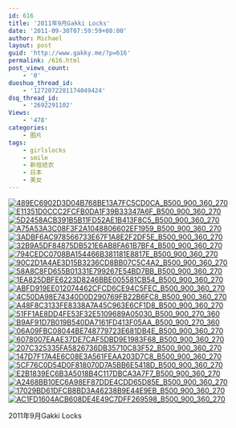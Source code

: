 ```yaml
---
id: 616
title: '2011年9月Gakki Locks'
date: '2011-09-30T07:59:59+08:00'
author: Michael
layout: post
guid: 'http://www.gakky.me/?p=616'
permalink: /616.html
post_views_count:
    - '0'
duoshuo_thread_id:
    - '1272072281174049424'
dsq_thread_id:
    - '2692291102'
Views:
    - '478'
categories:
    - 图片
tags:
    - girlslocks
    - smile
    - 新垣结衣
    - 日本
    - 美女
---
```


[![489EC6902D3D04B768BE13A7FC5CD0CA_B500_900_360_270](http://www.yui-aragaki.org/wp-content/uploads/img/489EC6902D3D04B768BE13A7FC5CD0CA_B500_900_360_270.jpeg)](http://www.yui-aragaki.org/wp-content/uploads/img/489EC6902D3D04B768BE13A7FC5CD0CA_B1280_1280_360_270.jpeg) [![E11351D0CCC2FCFB0DA1F39B33347A6F_B500_900_360_270](http://www.yui-aragaki.org/wp-content/uploads/img/E11351D0CCC2FCFB0DA1F39B33347A6F_B500_900_360_270.jpeg)](http://www.yui-aragaki.org/wp-content/uploads/img/E11351D0CCC2FCFB0DA1F39B33347A6F_B1280_1280_360_270.jpeg) [![5D2458ACB391B5B11FD52AE1B413F8C5_B500_900_360_270](http://www.yui-aragaki.org/wp-content/uploads/img/5D2458ACB391B5B11FD52AE1B413F8C5_B500_900_360_270.jpeg)](http://www.yui-aragaki.org/wp-content/uploads/img/5D2458ACB391B5B11FD52AE1B413F8C5_B1280_1280_360_270.jpeg) [![A75A53A3C08F3F2A1048806602EF1959_B500_900_360_270](http://www.yui-aragaki.org/wp-content/uploads/img/A75A53A3C08F3F2A1048806602EF1959_B500_900_360_270.jpeg)](http://www.yui-aragaki.org/wp-content/uploads/img/A75A53A3C08F3F2A1048806602EF1959_B1280_1280_360_270.jpeg) [![3ADBF6AC978566733E67F1A8E2F2DF5E_B500_900_360_270](http://www.yui-aragaki.org/wp-content/uploads/img/3ADBF6AC978566733E67F1A8E2F2DF5E_B500_900_360_270.jpeg)](http://www.yui-aragaki.org/wp-content/uploads/img/3ADBF6AC978566733E67F1A8E2F2DF5E_B1280_1280_360_270.jpeg) [![32B9A5DF84875DB521E6AB8FA61B7BF4_B500_900_360_270](http://www.yui-aragaki.org/wp-content/uploads/img/32B9A5DF84875DB521E6AB8FA61B7BF4_B500_900_360_270.jpeg)](http://www.yui-aragaki.org/wp-content/uploads/img/32B9A5DF84875DB521E6AB8FA61B7BF4_B1280_1280_360_270.jpeg) [![794CEDC0708BA154466B381181E8817E_B500_900_360_270](http://www.yui-aragaki.org/wp-content/uploads/img/794CEDC0708BA154466B381181E8817E_B500_900_360_270.jpeg)](http://www.yui-aragaki.org/wp-content/uploads/img/794CEDC0708BA154466B381181E8817E_B1280_1280_360_270.jpeg) [![90C2D1A4AE3D15B3236CD8BB07C5C4A2_B500_900_360_270](http://www.yui-aragaki.org/wp-content/uploads/img/90C2D1A4AE3D15B3236CD8BB07C5C4A2_B500_900_360_270.jpeg)](http://www.yui-aragaki.org/wp-content/uploads/img/90C2D1A4AE3D15B3236CD8BB07C5C4A2_B1280_1280_360_270.jpeg) [![58A8C8FD655B01331E799267E54BD7BB_B500_900_360_270](http://www.yui-aragaki.org/wp-content/uploads/img/58A8C8FD655B01331E799267E54BD7BB_B500_900_360_270.jpeg)](http://www.yui-aragaki.org/wp-content/uploads/img/58A8C8FD655B01331E799267E54BD7BB_B1280_1280_360_270.jpeg) [![1EA825DBFE6223D8246BBE005581CB54_B500_900_360_270](http://www.yui-aragaki.org/wp-content/uploads/img/1EA825DBFE6223D8246BBE005581CB54_B500_900_360_270.jpeg)](http://www.yui-aragaki.org/wp-content/uploads/img/1EA825DBFE6223D8246BBE005581CB54_B1280_1280_360_270.jpeg) [![ABFD919EE012074462CFCD6CE94C5FEC_B500_900_360_270](http://www.yui-aragaki.org/wp-content/uploads/img/ABFD919EE012074462CFCD6CE94C5FEC_B500_900_360_270.jpeg)](http://www.yui-aragaki.org/wp-content/uploads/img/ABFD919EE012074462CFCD6CE94C5FEC_B1280_1280_360_270.jpeg) [![4C50DA98E74340D0D290769FB22B6FC8_B500_900_360_270](http://www.yui-aragaki.org/wp-content/uploads/img/4C50DA98E74340D0D290769FB22B6FC8_B500_900_360_270.jpeg)](http://www.yui-aragaki.org/wp-content/uploads/img/4C50DA98E74340D0D290769FB22B6FC8_B1280_1280_360_270.jpeg) [![A48F8C3133FE8338A7A45C963E6CF1D8_B500_900_360_270](http://www.yui-aragaki.org/wp-content/uploads/img/A48F8C3133FE8338A7A45C963E6CF1D8_B500_900_360_270.jpeg)](http://www.yui-aragaki.org/wp-content/uploads/img/A48F8C3133FE8338A7A45C963E6CF1D8_B1280_1280_360_270.jpeg) [![51FF1AE8DD4FE53F32E5109689A05030_B500_900_270_360](http://www.yui-aragaki.org/wp-content/uploads/img/51FF1AE8DD4FE53F32E5109689A05030_B500_900_270_360.jpeg)](http://www.yui-aragaki.org/wp-content/uploads/img/51FF1AE8DD4FE53F32E5109689A05030_B1280_1280_270_360.jpeg) [![B9AF91D7B019B540DA7161FD413F05AA_B500_900_270_360](http://www.yui-aragaki.org/wp-content/uploads/img/B9AF91D7B019B540DA7161FD413F05AA_B500_900_270_360.jpeg)](http://www.yui-aragaki.org/wp-content/uploads/img/B9AF91D7B019B540DA7161FD413F05AA_B1280_1280_270_360.jpeg) [![06A09FBC08044BE748779723E681DB4E_B500_900_360_270](http://www.yui-aragaki.org/wp-content/uploads/img/06A09FBC08044BE748779723E681DB4E_B500_900_360_270.jpeg)](http://www.yui-aragaki.org/wp-content/uploads/img/06A09FBC08044BE748779723E681DB4E_B1280_1280_360_270.jpeg) [![6078007EAAE37DE7CAF5DBD9E1983F68_B500_900_360_270](http://www.yui-aragaki.org/wp-content/uploads/img/6078007EAAE37DE7CAF5DBD9E1983F68_B500_900_360_270.jpeg)](http://www.yui-aragaki.org/wp-content/uploads/img/6078007EAAE37DE7CAF5DBD9E1983F68_B1280_1280_360_270.jpeg) [![207C325335FA5826736DB35710C83F52_B500_900_360_270](http://www.yui-aragaki.org/wp-content/uploads/img/207C325335FA5826736DB35710C83F52_B500_900_360_270.jpeg)](http://www.yui-aragaki.org/wp-content/uploads/img/207C325335FA5826736DB35710C83F52_B1280_1280_360_270.jpeg) [![147D7F17A4E6C08E3A561FEAA203D7C8_B500_900_360_270](http://www.yui-aragaki.org/wp-content/uploads/img/147D7F17A4E6C08E3A561FEAA203D7C8_B500_900_360_270.jpeg)](http://www.yui-aragaki.org/wp-content/uploads/img/147D7F17A4E6C08E3A561FEAA203D7C8_B1280_1280_360_270.jpeg) [![5CF76C0D54D0F818070D7A5BB6E5418D_B500_900_360_270](http://www.yui-aragaki.org/wp-content/uploads/img/5CF76C0D54D0F818070D7A5BB6E5418D_B500_900_360_270.jpeg)](http://www.yui-aragaki.org/wp-content/uploads/img/5CF76C0D54D0F818070D7A5BB6E5418D_B1280_1280_360_270.jpeg) [![E2B1839EC6B3A5018B4C117DBCA3A7F7_B500_900_360_270](http://www.yui-aragaki.org/wp-content/uploads/img/E2B1839EC6B3A5018B4C117DBCA3A7F7_B500_900_360_270.jpeg)](http://www.yui-aragaki.org/wp-content/uploads/img/E2B1839EC6B3A5018B4C117DBCA3A7F7_B1280_1280_360_270.jpeg) [![A2468BB10EC6A98EF87DDE4CDD65D85E_B500_900_360_270](http://www.yui-aragaki.org/wp-content/uploads/img/A2468BB10EC6A98EF87DDE4CDD65D85E_B500_900_360_270.jpeg)](http://www.yui-aragaki.org/wp-content/uploads/img/A2468BB10EC6A98EF87DDE4CDD65D85E_B1280_1280_360_270.jpeg) [![17029BD61DFCB8BD3A46238B9E44E9EB_B500_900_360_270](http://www.yui-aragaki.org/wp-content/uploads/img/17029BD61DFCB8BD3A46238B9E44E9EB_B500_900_360_270.jpeg)](http://www.yui-aragaki.org/wp-content/uploads/img/17029BD61DFCB8BD3A46238B9E44E9EB_B1280_1280_360_270.jpeg) [![AC1FD1604ACB608DE4E49C7DFF269598_B500_900_360_270](http://www.yui-aragaki.org/wp-content/uploads/img/AC1FD1604ACB608DE4E49C7DFF269598_B500_900_360_270.jpeg)](http://www.yui-aragaki.org/wp-content/uploads/img/AC1FD1604ACB608DE4E49C7DFF269598_B1280_1280_360_270.jpeg)

2011年9月Gakki Locks